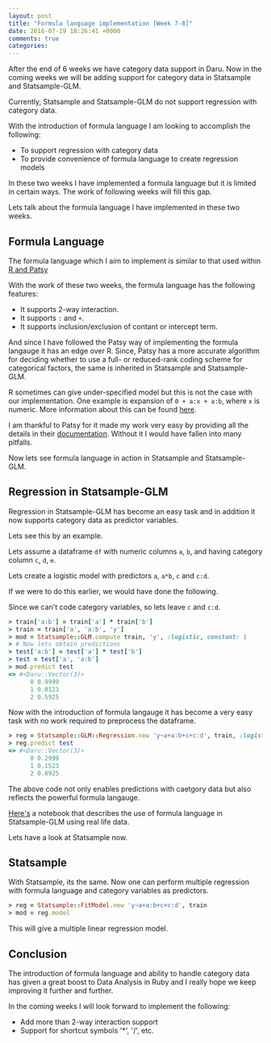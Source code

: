 ```yaml
---
layout: post
title: "Formula language implementation [Week 7-8]"
date: 2016-07-19 18:26:41 +0000
comments: true
categories: 
---
```


After the end of 6 weeks we have category data support in Daru. Now in the coming weeks we will be adding support for category data in Statsample and Statsample-GLM.

Currently, Statsample and Statsample-GLM do not support regression with category data.

With the introduction of formula language I am looking to accomplish the following:

- To support regression with category data
- To provide convenience of formula language to create regression models

In these two weeks I have implemented a formula language but it is limited in certain ways. The work of following weeks will fill this gap.

Lets talk about the formula language I have implemented in these two weeks.

## Formula Language

The formula language which I aim to implement is similar to that used within [R and Patsy](https://patsy.readthedocs.io/en/stable/formulas.html#how-formulas-work)

With the work of these two weeks, the formula language has the following features:

- It supports 2-way interaction.
- It supports `:` and `+`.
- It supports inclusion/exclusion of contant or intercept term.

And since I have followed the Patsy way of implementing the formula langauge it has an edge over R. Since, Patsy has a more accurate algorithm for deciding whether to use a full- or reduced-rank coding scheme for categorical factors, the same is inherited in Statsample and Statsample-GLM.

R sometimes can give under-specified model but this is not the case with our implementation. One example is expansion of `0 + a:x + a:b`, where `x` is numeric. More information about this can be found [here](https://patsy.readthedocs.io/en/stable/R-comparison.html).

I am thankful to Patsy for it made my work very easy by providing all the details in their [documentation](https://patsy.readthedocs.io/en/stable/formulas.html#how-formulas-work). Without it I would have fallen into many pitfalls.

Now lets see formula language in action in Statsample and Statsample-GLM.

## Regression in Statsample-GLM

Regression in Statsample-GLM has become an easy task and in addition it now supports category data as predictor variables.

Lets see this by an example.

Lets assume a dataframe `df` with numeric columns `a`, `b`, and having category column `c`, `d`, `e`.

Lets create a logistic model with predictors `a`, `a*b`, `c` and `c:d`.

If we were to do this earlier, we would have done the following.

Since we can't code category variables, so lets leave `c` and `c:d`.

```ruby
> train['a:b'] = train['a'] * train['b']
> train = train['a', 'a:b', 'y']
> mod = Statsample::GLM.compute train, 'y', :logistic, constant: 1
> # Now lets obtain predictions
> test['a:b'] = test['a'] * test['b']
> test = test['a', 'a:b']
> mod.predict test
=> #<Daru::Vector(3)>
      0 0.9999
      1 0.0123
      2 0.5925
```

Now with the introduction of formula langauge it has become a very easy task with no work required to preprocess the dataframe.

```ruby
> reg = Statsample::GLM::Regression.new 'y~a+a:b+c+c:d', train, :logistic
> reg.predict test
=> #<Daru::Vector(3)>
      0 0.2999
      1 0.1523
      2 0.8925
```

The above code not only enables predictions with caetgory data but also reflects the powerful formula langauge.

[Here's](http://nbviewer.jupyter.org/github/lokeshh/cat_notebook/blob/master/%5BExample%5D%20Formula%20language%20in%20Statsample-GLM.ipynb) a notebook that describes the use of formula language in Statsample-GLM using real life data.

Lets have a look at Statsample now.

## Statsample

With Statsample, its the same. Now one can perform multiple regression with formula language and category variables as predictors.

```ruby
> reg = Statsample::FitModel.new 'y~a+a:b+c+c:d', train
> mod = reg.model
```

This will give a multiple linear regression model.

## Conclusion

The introduction of formula language and ability to handle category data has given a great boost to Data Analysis in Ruby and I really hope we keep improving it further and further.

In the coming weeks I will look forward to implement the following:

- Add more than 2-way interaction support
- Support for shortcut symbols '*', '/', etc.